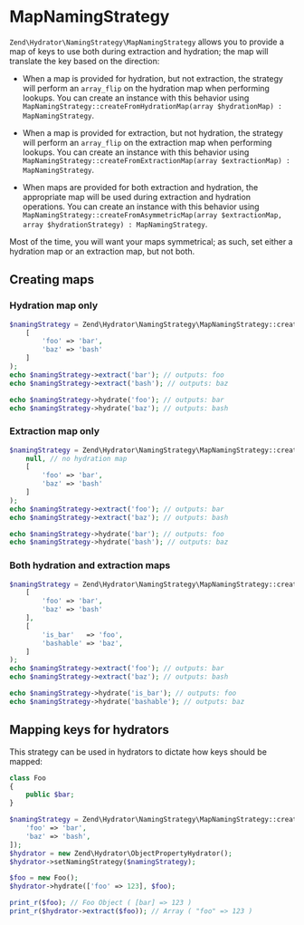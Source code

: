 # MapNamingStrategy

`Zend\Hydrator\NamingStrategy\MapNamingStrategy` allows you to provide a map of
keys to use both during extraction and hydration; the map will translate the key
based on the direction:

- When a map is provided for hydration, but not extraction, the strategy will
  perform an `array_flip` on the hydration map when performing lookups.
  You can create an instance with this behavior using
  `MapNamingStrategy::createFromHydrationMap(array $hydrationMap) : MapNamingStrategy`.

- When a map is provided for extraction, but not hydration, the strategy will
  perform an `array_flip` on the extraction map when performing lookups.
  You can create an instance with this behavior using
  `MapNamingStrategy::createFromExtractionMap(array $extractionMap) : MapNamingStrategy`.

- When maps are provided for both extraction and hydration, the appropriate map
  will be used during extraction and hydration operations. You can create an
  instance with this behavior using
  `MapNamingStrategy::createFromAsymmetricMap(array $extractionMap, array $hydrationStrategy) : MapNamingStrategy`.

Most of the time, you will want your maps symmetrical; as such, set either a
hydration map or an extraction map, but not both.

## Creating maps

### Hydration map only

```php
$namingStrategy = Zend\Hydrator\NamingStrategy\MapNamingStrategy::createFromHydrationMap(
    [
        'foo' => 'bar',
        'baz' => 'bash'
    ]
);
echo $namingStrategy->extract('bar'); // outputs: foo
echo $namingStrategy->extract('bash'); // outputs: baz

echo $namingStrategy->hydrate('foo'); // outputs: bar
echo $namingStrategy->hydrate('baz'); // outputs: bash
```

### Extraction map only

```php
$namingStrategy = Zend\Hydrator\NamingStrategy\MapNamingStrategy::createFromExtractionMap(
    null, // no hydration map
    [
        'foo' => 'bar',
        'baz' => 'bash'
    ]
);
echo $namingStrategy->extract('foo'); // outputs: bar
echo $namingStrategy->extract('baz'); // outputs: bash

echo $namingStrategy->hydrate('bar'); // outputs: foo
echo $namingStrategy->hydrate('bash'); // outputs: baz
```

### Both hydration and extraction maps

```php
$namingStrategy = Zend\Hydrator\NamingStrategy\MapNamingStrategy::createFromAsymmetricMap(
    [
        'foo' => 'bar',
        'baz' => 'bash'
    ],
    [
        'is_bar'   => 'foo',
        'bashable' => 'baz',
    ]
);
echo $namingStrategy->extract('foo'); // outputs: bar
echo $namingStrategy->extract('baz'); // outputs: bash

echo $namingStrategy->hydrate('is_bar'); // outputs: foo
echo $namingStrategy->hydrate('bashable'); // outputs: baz
```

## Mapping keys for hydrators

This strategy can be used in hydrators to dictate how keys should be mapped:

```php
class Foo
{
    public $bar;
}

$namingStrategy = Zend\Hydrator\NamingStrategy\MapNamingStrategy::createFromHydrationMap([
    'foo' => 'bar',
    'baz' => 'bash',
]);
$hydrator = new Zend\Hydrator\ObjectPropertyHydrator();
$hydrator->setNamingStrategy($namingStrategy);

$foo = new Foo();
$hydrator->hydrate(['foo' => 123], $foo);

print_r($foo); // Foo Object ( [bar] => 123 )
print_r($hydrator->extract($foo)); // Array ( "foo" => 123 )
```
